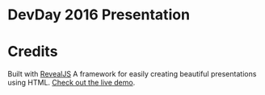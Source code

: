 # DevDay 2016 Presentation

# Credits
Built with [RevealJS](https://github.com/hakimel/reveal.js)
A framework for easily creating beautiful presentations using HTML. [Check out the live demo](http://lab.hakim.se/reveal-js/).